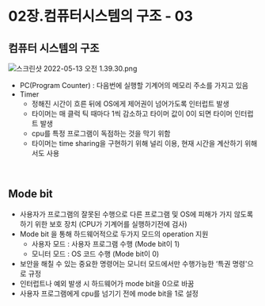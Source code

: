 # 02장.컴퓨터시스템의 구조 - 03

## **컴퓨터 시스템의 구조**

![스크린샷 2022-05-13 오전 1.39.30.png](02%E1%84%8C%E1%85%A1%E1%86%BC%20%E1%84%8F%E1%85%A5%E1%86%B7%E1%84%91%E1%85%B2%E1%84%90%E1%85%A5%E1%84%89%E1%85%B5%E1%84%89%E1%85%B3%E1%84%90%E1%85%A6%E1%86%B7%E1%84%8B%E1%85%B4%20%E1%84%80%E1%85%AE%E1%84%8C%E1%85%A9%20-%2003%20a917312d14c9434e84f62c67f8722d1d/%E1%84%89%E1%85%B3%E1%84%8F%E1%85%B3%E1%84%85%E1%85%B5%E1%86%AB%E1%84%89%E1%85%A3%E1%86%BA_2022-05-13_%E1%84%8B%E1%85%A9%E1%84%8C%E1%85%A5%E1%86%AB_1.39.30.png)

- PC(Program Counter) : 다음번에 실행할 기계어의 메모리 주소를 가지고 있음
- Timer
    - 정해진 시간이 흐른 뒤에 OS에게 제어권이 넘어가도록 인터럽트 발생
    - 타이머는 매 클럭 틱 때마다 1씩 감소하고 타이머 값이 0이 되면 타이머 인터럽트 발생
    - cpu를 특정 프로그램이 독점하는 것을 막기 위함
    - 타이머는 time sharing을 구현하기 위해 널리 이용, 현재 시간을 계산하기 위해서도 사용

<br>

## **Mode bit**

- 사용자가 프로그램의 잘못된 수행으로 다른 프로그램 및 OS에 피해가 가지 않도록 하기 위한 보호 장치 (CPU가 기계어를 실행하기전에 검사)
- Mode bit 을 통해 하드웨어적으로 두가지 모드의 operation 지원
    - 사용자 모드 : 사용자 프로그램 수행 (Mode bit이 1)
    - 모니터 모드 : OS 코드 수행 (Mode bit이 0)
- 보안을 해칠 수 있는 중요한 명령어는 모니터 모드에서만 수행가능한 ‘특권 명령'으로 규정
- 인터럽트나 예외 발생 시 하드웨어가 mode bit을 0으로 바꿈
- 사용자 프로그램에게 cpu를 넘기기 전에 mode bit을 1로 설정
